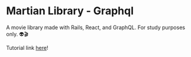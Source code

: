 # Martian Library - Graphql
A movie library made with Rails, React, and GraphQL. For study purposes only. 👽🎬

Tutorial link [here](https://evilmartians.com/chronicles/graphql-on-rails-1-from-zero-to-the-first-query)!
